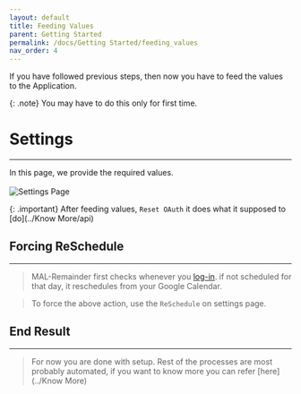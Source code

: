 ```yaml
---
layout: default
title: Feeding Values
parent: Getting Started
permalink: /docs/Getting Started/feeding_values
nav_order: 4
---
```


If you have followed previous steps, then now you have to feed the values to the Application.

{: .note}
You may have to do this only for first time.


# Settings 
----

In this page, we provide the required values.
<br><br>
![Settings Page](../../../assets/settings.jpg "Settings Page")

{: .important}
After feeding values, `Reset OAuth` it does what it supposed to [do](../Know More/api)



## Forcing ReSchedule
----

 > MAL-Remainder first checks whenever you [log-in](https://docs.microsoft.com/en-us/powershell/module/scheduledtasks/new-scheduledtasktrigger?view=windowsserver2022-ps#example-5-register-a-scheduled-task-that-starts-when-a-user-logs-on). if not scheduled for that day, it reschedules from your Google Calendar.

 > To force the above action, use the `ReSchedule` on settings page.



## End Result 
----

> For now you are done with setup. Rest of the processes are most probably automated, if you want to know more you can refer [here](../Know More)

